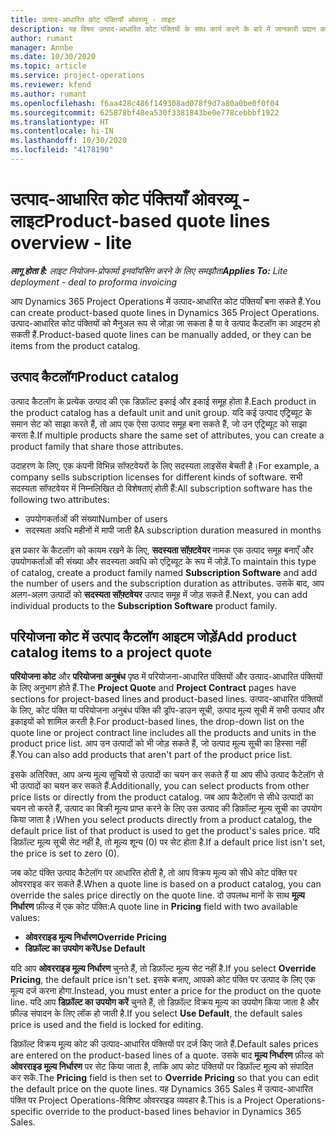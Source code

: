 ```yaml
---
title: उत्पाद-आधारित कोट पंक्तियाँ ओवरव्यू - लाइट
description: यह विषय उत्पाद-आधारित कोट पंक्तियों के साथ कार्य करने के बारे में जानकारी प्रदान करता है.
author: rumant
manager: Annbe
ms.date: 10/30/2020
ms.topic: article
ms.service: project-operations
ms.reviewer: kfend
ms.author: rumant
ms.openlocfilehash: f6aa428c486f149308ad078f9d7a80a0be0f0f04
ms.sourcegitcommit: 625878bf48ea530f3381843be0e778cebbbf1922
ms.translationtype: HT
ms.contentlocale: hi-IN
ms.lasthandoff: 10/30/2020
ms.locfileid: "4178190"
---
```

# <a name="product-based-quote-lines-overview---lite"></a><span data-ttu-id="03ca6-103">उत्पाद-आधारित कोट पंक्तियाँ ओवरव्यू - लाइट</span><span class="sxs-lookup"><span data-stu-id="03ca6-103">Product-based quote lines overview - lite</span></span>

<span data-ttu-id="03ca6-104">_**लागू होता है:** लाइट नियोजन-प्रोफार्मा इनवॉयसिंग करने के लिए समझौता_</span><span class="sxs-lookup"><span data-stu-id="03ca6-104">_**Applies To:** Lite deployment - deal to proforma invoicing_</span></span>

<span data-ttu-id="03ca6-105">आप Dynamics 365 Project Operations में उत्पाद-आधारित कोट पंक्तियाँ बना सकते हैं.</span><span class="sxs-lookup"><span data-stu-id="03ca6-105">You can create product-based quote lines in Dynamics 365 Project Operations.</span></span> <span data-ttu-id="03ca6-106">उत्पाद-आधारित कोट पंक्तियों को मैनुअल रूप से जोड़ा जा सकता है या वे उत्पाद कैटलॉग का आइटम हो सकती हैं.</span><span class="sxs-lookup"><span data-stu-id="03ca6-106">Product-based quote lines can be manually added, or they can be items from the product catalog.</span></span>

## <a name="product-catalog"></a><span data-ttu-id="03ca6-107">उत्पाद कैटलॉग</span><span class="sxs-lookup"><span data-stu-id="03ca6-107">Product catalog</span></span>

<span data-ttu-id="03ca6-108">उत्पाद कैटलॉग के प्रत्येक उत्पाद की एक डिफ़ॉल्ट इकाई और इकाई समूह होता है.</span><span class="sxs-lookup"><span data-stu-id="03ca6-108">Each product in the product catalog has a default unit and unit group.</span></span> <span data-ttu-id="03ca6-109">यदि कई उत्पाद एट्रिब्यूट के समान सेट को साझा करते हैं, तो आप एक ऐसा उत्पाद समूह बना सकते हैं, जो उन एट्रिब्यूट को साझा करता है.</span><span class="sxs-lookup"><span data-stu-id="03ca6-109">If multiple products share the same set of attributes, you can create a product family that share those attributes.</span></span> 

<span data-ttu-id="03ca6-110">उदाहरण के लिए, एक कंपनी विभिन्न सॉफ्टवेयरों के लिए सदस्यता लाइसेंस बेचती है।</span><span class="sxs-lookup"><span data-stu-id="03ca6-110">For example, a company sells subscription licenses for different kinds of software.</span></span> <span data-ttu-id="03ca6-111">सभी सदस्यता सॉफ्टवेयर में निम्नलिखित दो विशेषताएं होती हैं:</span><span class="sxs-lookup"><span data-stu-id="03ca6-111">All subscription software has the following two attributes:</span></span>

- <span data-ttu-id="03ca6-112">उपयोगकर्ताओं की संख्या</span><span class="sxs-lookup"><span data-stu-id="03ca6-112">Number of users</span></span>
- <span data-ttu-id="03ca6-113">सदस्यता अवधि महीनों में मापी जाती है</span><span class="sxs-lookup"><span data-stu-id="03ca6-113">A subscription duration measured in months</span></span>

<span data-ttu-id="03ca6-114">इस प्रकार के कैटलॉग को कायम रखने के लिए, **सदस्यता सॉफ़्टवेयर** नामक एक उत्पाद समूह बनाएँ और उपयोगकर्ताओं की संख्या और सदस्यता अवधि को एट्रिब्यूट के रूप में जोड़ें.</span><span class="sxs-lookup"><span data-stu-id="03ca6-114">To maintain this type of catalog, create a product family named **Subscription Software** and add the number of users and the subscription duration as attributes.</span></span> <span data-ttu-id="03ca6-115">उसके बाद, आप अलग-अलग उत्पादों को **सदस्यता सॉफ़्टवेयर** उत्पाद समूह में जोड़ सकते हैं.</span><span class="sxs-lookup"><span data-stu-id="03ca6-115">Next, you can add individual products to the **Subscription Software** product family.</span></span>

## <a name="add-product-catalog-items-to-a-project-quote"></a><span data-ttu-id="03ca6-116">परियोजना कोट में उत्पाद कैटलॉग आइटम जोड़ें</span><span class="sxs-lookup"><span data-stu-id="03ca6-116">Add product catalog items to a project quote</span></span>

<span data-ttu-id="03ca6-117">**परियोजना कोट** और **परियोजना अनुबंध** पृष्ठ में परियोजना-आधारित पंक्तियों और उत्पाद-आधारित पंक्तियों के लिए अनुभाग होते हैं.</span><span class="sxs-lookup"><span data-stu-id="03ca6-117">The **Project Quote** and **Project Contract** pages have sections for project-based lines and product-based lines.</span></span> <span data-ttu-id="03ca6-118">उत्पाद-आधारित पंक्तियों के लिए, कोट पंक्ति या परियोजना अनुबंध पंक्ति की ड्रॉप-डाउन सूची, उत्पाद मूल्य सूची में सभी उत्पाद और इकाइयों को शामिल करती है.</span><span class="sxs-lookup"><span data-stu-id="03ca6-118">For product-based lines, the drop-down list on the quote line or project contract line includes all the products and units in the product price list.</span></span> <span data-ttu-id="03ca6-119">आप उन उत्पादों को भी जोड़ सकते हैं, जो उत्पाद मूल्य सूची का हिस्सा नहीं हैं.</span><span class="sxs-lookup"><span data-stu-id="03ca6-119">You can also add products that aren't part of the product price list.</span></span>

<span data-ttu-id="03ca6-120">इसके अतिरिक्त, आप अन्य मूल्य सूचियों से उत्पादों का चयन कर सकते हैं या आप सीधे उत्पाद कैटेलॉग से भी उत्पादों का चयन कर सकते हैं.</span><span class="sxs-lookup"><span data-stu-id="03ca6-120">Additionally, you can select products from other price lists or directly from the product catalog.</span></span> <span data-ttu-id="03ca6-121">जब आप कैटेलॉग से सीधे उत्पादों का चयन तो करते हैं, उत्पाद का बिक्री मूल्य प्राप्त करने के लिए उस उत्पाद की डिफ़ॉल्ट मूल्य सूची का उपयोग किया जाता है।</span><span class="sxs-lookup"><span data-stu-id="03ca6-121">When you select products directly from a product catalog, the default price list of that product is used to get the product's sales price.</span></span> <span data-ttu-id="03ca6-122">यदि डिफ़ॉल्ट मूल्य सूची सेट नहीं है, तो मूल्य शून्य (0) पर सेट होता है.</span><span class="sxs-lookup"><span data-stu-id="03ca6-122">If a default price list isn't set, the price is set to zero (0).</span></span>

<span data-ttu-id="03ca6-123">जब कोट पंक्ति उत्पाद कैटेलॉग पर आधारित होती है, तो आप विक्रय मूल्य को सीधे कोट पंक्ति पर ओवरराइड कर सकते हैं.</span><span class="sxs-lookup"><span data-stu-id="03ca6-123">When a quote line is based on a product catalog, you can override the sales price directly on the quote line.</span></span> <span data-ttu-id="03ca6-124">दो उपलब्ध मानों के साथ **मूल्य निर्धारण** फ़ील्ड में एक कोट पंक्ति:</span><span class="sxs-lookup"><span data-stu-id="03ca6-124">A quote line in **Pricing** field with two available values:</span></span>

- <span data-ttu-id="03ca6-125">**ओवरराइड मूल्य निर्धारण**</span><span class="sxs-lookup"><span data-stu-id="03ca6-125">**Override Pricing**</span></span>
- <span data-ttu-id="03ca6-126">**डिफ़ॉल्ट का उपयोग करें**</span><span class="sxs-lookup"><span data-stu-id="03ca6-126">**Use Default**</span></span>

<span data-ttu-id="03ca6-127">यदि आप **ओवरराइड मूल्य निर्धारण** चुनते हैं, तो डिफ़ॉल्ट मूल्य सेट नहीं है.</span><span class="sxs-lookup"><span data-stu-id="03ca6-127">If you select **Override Pricing**, the default price isn't set.</span></span> <span data-ttu-id="03ca6-128">इसके बजाए, आपको कोट पंक्ति पर उत्पाद के लिए एक मूल्य दर्ज करना होगा.</span><span class="sxs-lookup"><span data-stu-id="03ca6-128">Instead, you must enter a price for the product on the quote line.</span></span> <span data-ttu-id="03ca6-129">यदि आप **डिफ़ॉल्ट का उपयोग करें** चुनते हैं, तो डिफ़ॉल्ट विक्रय मूल्य का उपयोग किया जाता है और फ़ील्ड संपादन के लिए लॉक हो जाती है.</span><span class="sxs-lookup"><span data-stu-id="03ca6-129">If you select **Use Default**, the default sales price is used and the field is locked for editing.</span></span>

<span data-ttu-id="03ca6-130">डिफ़ॉल्ट विक्रय मूल्य कोट की उत्पाद-आधारित पंक्तियों पर दर्ज किए जाते हैं.</span><span class="sxs-lookup"><span data-stu-id="03ca6-130">Default sales prices are entered on the product-based lines of a quote.</span></span> <span data-ttu-id="03ca6-131">उसके बाद **मूल्य निर्धारण** फ़ील्ड को **ओवरराइड मूल्य निर्धारण** पर सेट किया जाता है, ताकि आप कोट पंक्तियों पर डिफ़ॉल्ट मूल्य को संपादित कर सकें.</span><span class="sxs-lookup"><span data-stu-id="03ca6-131">The **Pricing** field is then set to **Override Pricing** so that you can edit the default price on the quote lines.</span></span> <span data-ttu-id="03ca6-132">यह Dynamics 365 Sales में उत्पाद-आधारित पंक्ति पर Project Operations-विशिष्ट ओवरराइड व्यवहार है.</span><span class="sxs-lookup"><span data-stu-id="03ca6-132">This is a Project Operations-specific override to the product-based lines behavior in Dynamics 365 Sales.</span></span>
